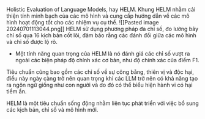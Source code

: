 Holistic Evaluation of Language Models, hay HELM. Khung HELM nhằm cải thiện tính minh bạch của các mô hình và cung cấp hướng dẫn về các mô hình hoạt động tốt cho các nhiệm vụ cụ thể.
![[Pasted image 20240701113044.png]]
HELM sử dụng phương pháp đa chỉ số, đo lường bảy chỉ số qua 16 kịch bản cốt lõi, đảm bảo rằng các đánh đổi giữa các mô hình và chỉ số được lộ rõ.
- Một tính năng quan trọng của HELM là nó đánh giá các chỉ số vượt ra ngoài các biện pháp độ chính xác cơ bản, như độ chính xác của điểm F1.

Tiêu chuẩn cũng bao gồm các chỉ số về sự công bằng, thiên vị và độc hại, điều này ngày càng trở nên quan trọng khi các LLM trở nên có khả năng tạo ra ngôn ngữ giống như con người và do đó có thể biểu hiện hành vi có hại tiềm ẩn.

HELM là một tiêu chuẩn sống động nhằm liên tục phát triển với việc bổ sung các kịch bản, chỉ số và mô hình mới.